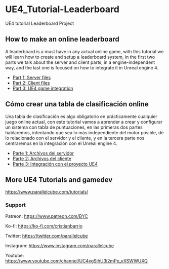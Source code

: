 # UE4_Tutorial-Leaderboard
UE4 tutorial Leaderboard Project

## How to make an online leaderboard

A leaderboard is a must have in any actual online game, with this tutorial we will learn how to create and setup a leaderboard system, in the first two parts we talk about the server and client parts, in a engine-independent way, and the last one is focused on how to integrate it in Unreal engine 4.

* [Part 1: Server files](https://www.parallelcube.com/2017/11/08/online-leaderboard-part-1/)
* [Part 2: Client files](https://www.parallelcube.com/2017/11/14/online-leaderboard-part-2/)
* [Part 3: UE4 game integration](https://www.parallelcube.com/2017/11/15/online-leaderboard-part-3/)

## Cómo crear una tabla de clasificación online

Una tabla de clasificación es algo obligatorio en prácticamente cualquier juego online actual, con este tutorial vamos a aprender a crear y configurar un sistema con tabla de puntuaciones, en las primeras dos partes hablaremos, intentando que sea lo más independiente del motor posible, de lo relacionado con el servidor y el cliente, y en la tercera parte nos centraremos en la integración con el Unreal engine 4.

* [Parte 1: Archivos del servidor](https://www.parallelcube.com/es/2017/11/17/tabla-de-clasificacion-online-parte-1/)
* [Parte 2: Archivos del cliente](https://www.parallelcube.com/es/2017/11/18/tabla-de-clasificacion-online-parte-2/)
* [Parte 3: Integración con el proyecto UE4](https://www.parallelcube.com/es/2017/11/20/tabla-de-clasificacion-online-parte-3/)

## More UE4 Tutorials and gamedev

https://www.parallelcube.com/tutorials/

### Support
Patreon: https://www.patreon.com/BYC

Ko-fi: https://ko-fi.com/cristianbarrio

Twitter: https://twitter.com/parallelcube

Instagram: https://www.instagram.com/parallelcube

Youtube: https://www.youtube.com/channel/UC4xgSihU3i2mPe_vXSWWUXQ
